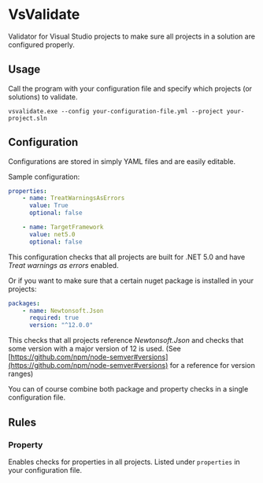 # VsValidate
Validator for Visual Studio projects to make sure all projects in a solution are configured properly.

## Usage
Call the program with your configuration file and specify which projects (or solutions) to validate.

`vsvalidate.exe --config your-configuration-file.yml --project your-project.sln`

## Configuration
Configurations are stored in simply YAML files and are easily editable.

Sample configuration:
```yml
properties:
    - name: TreatWarningsAsErrors
      value: True
      optional: false

    - name: TargetFramework
      value: net5.0
      optional: false
```

This configuration checks that all projects are built for .NET 5.0 and have *Treat warnings as errors* enabled.

Or if you want to make sure that a certain nuget package is installed in your projects:
```yml
packages:
    - name: Newtonsoft.Json
      required: true
      version: "^12.0.0"
```
This checks that all projects reference *Newtonsoft.Json* and checks that some version with a major version of 12 is used.
(See [https://github.com/npm/node-semver#versions](https://github.com/npm/node-semver#versions) for a reference for version ranges)

You can of course combine both package and property checks in a single configuration file.

## Rules

### Property
Enables checks for properties in all projects. Listed under `properties` in your configuration file.

